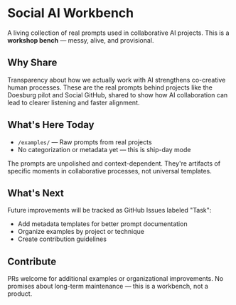 # Social AI Workbench

A living collection of real prompts used in collaborative AI projects. This is a **workshop bench** — messy, alive, and provisional.

## Why Share

Transparency about how we actually work with AI strengthens co-creative human processes. These are the real prompts behind projects like the Doesburg pilot and Social GitHub, shared to show how AI collaboration can lead to clearer listening and faster alignment.

## What's Here Today

- `/examples/` — Raw prompts from real projects
- No categorization or metadata yet — this is ship-day mode

The prompts are unpolished and context-dependent. They're artifacts of specific moments in collaborative processes, not universal templates.

## What's Next

Future improvements will be tracked as GitHub Issues labeled "Task":
- Add metadata templates for better prompt documentation  
- Organize examples by project or technique
- Create contribution guidelines

## Contribute

PRs welcome for additional examples or organizational improvements. No promises about long-term maintenance — this is a workbench, not a product.